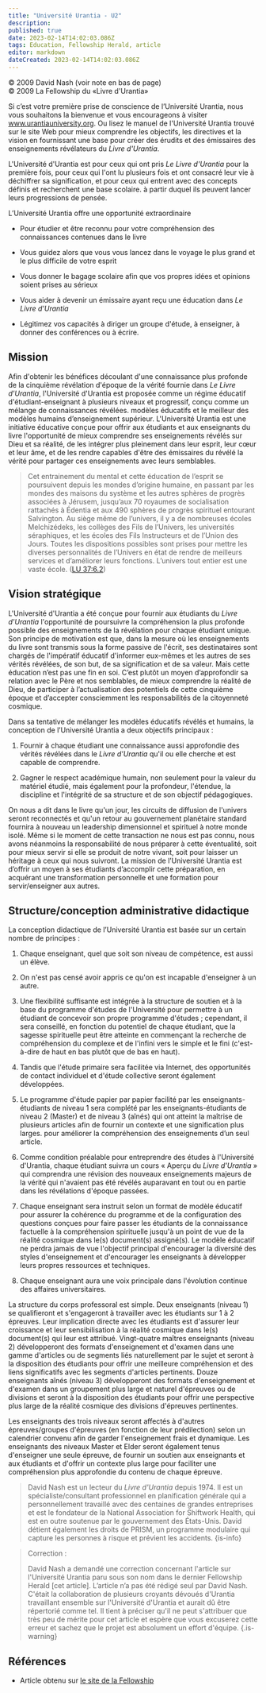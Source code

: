 ```yaml
---
title: "Université Urantia - U2"
description: 
published: true
date: 2023-02-14T14:02:03.086Z
tags: Education, Fellowship Herald, article
editor: markdown
dateCreated: 2023-02-14T14:02:03.086Z
---
```


<p class="v-card v-sheet theme--light grey lighten-3 px-2">© 2009 David Nash (voir note en bas de page)<br>© 2009 La Fellowship du «Livre d'Urantia»</p>


Si c’est votre première prise de conscience de l’Université Urantia, nous vous souhaitons la bienvenue et vous encourageons à visiter www.urantiauniversity.org. Ou lisez le manuel de l'Université Urantia trouvé sur le site Web pour mieux comprendre les objectifs, les directives et la vision en fournissant une base pour créer des érudits et des émissaires des enseignements révélateurs du _Livre d'Urantia_. 

L'Université d'Urantia est pour ceux qui ont pris _Le Livre d'Urantia_ pour la première fois, pour ceux qui l'ont lu plusieurs fois et ont consacré leur vie à déchiffrer sa signification, et pour ceux qui entrent avec des concepts définis et recherchent une base scolaire. à partir duquel ils peuvent lancer leurs progressions de pensée. 

L’Université Urantia offre une opportunité extraordinaire 

* Pour étudier et être reconnu pour votre compréhension des connaissances contenues dans le livre 

* Vous guidez alors que vous vous lancez dans le voyage le plus grand et le plus difficile de votre esprit 

* Vous donner le bagage scolaire afin que vos propres idées et opinions soient prises au sérieux 

* Vous aider à devenir un émissaire ayant reçu une éducation dans _Le Livre d'Urantia_ 

* Légitimez vos capacités à diriger un groupe d'étude, à enseigner, à donner des conférences ou à écrire. 

## Mission 

Afin d'obtenir les bénéfices découlant d'une connaissance plus profonde de la cinquième révélation d'époque de la vérité fournie dans _Le Livre d'Urantia_, l'Université d'Urantia est proposée comme un régime éducatif d'étudiant-enseignant à plusieurs niveaux et progressif, conçu comme un mélange de connaissances révélées. modèles éducatifs et le meilleur des modèles humains d’enseignement supérieur. L'Université Urantia est une initiative éducative conçue pour offrir aux étudiants et aux enseignants du livre l'opportunité de mieux comprendre ses enseignements révélés sur Dieu et sa réalité, de les intégrer plus pleinement dans leur esprit, leur cœur et leur âme, et de les rendre capables d'être des émissaires du révélé la vérité pour partager ces enseignements avec leurs semblables. 

> Cet entrainement du mental et cette éducation de l’esprit se poursuivent depuis les mondes d’origine humaine, en passant par les mondes des maisons du système et les autres sphères de progrès associées à Jérusem, jusqu’aux 70 royaumes de socialisation rattachés à Édentia et aux 490 sphères de progrès spirituel entourant Salvington. Au siège même de l’univers, il y a de nombreuses écoles Melchizédeks, les collèges des Fils de l’Univers, les universités séraphiques, et les écoles des Fils Instructeurs et de l’Union des Jours. Toutes les dispositions possibles sont prises pour mettre les diverses personnalités de l’Univers en état de rendre de meilleurs services et d’améliorer leurs fonctions. L’univers tout entier est une vaste école. ([LU 37:6.2](/fr/The_Urantia_Book/37#p6_2))

## Vision stratégique 

L'Université d'Urantia a été conçue pour fournir aux étudiants du _Livre d'Urantia_ l'opportunité de poursuivre la compréhension la plus profonde possible des enseignements de la révélation pour chaque étudiant unique. Son principe de motivation est que, dans la mesure où les enseignements du livre sont transmis sous la forme passive de l'écrit, ses destinataires sont chargés de l'impératif éducatif d'informer eux-mêmes et les autres de ses vérités révélées, de son but, de sa signification et de sa valeur. Mais cette éducation n’est pas une fin en soi. C’est plutôt un moyen d’approfondir sa relation avec le Père et nos semblables, de mieux comprendre la réalité de Dieu, de participer à l’actualisation des potentiels de cette cinquième époque et d’accepter consciemment les responsabilités de la citoyenneté cosmique. 

Dans sa tentative de mélanger les modèles éducatifs révélés et humains, la conception de l’Université Urantia a deux objectifs principaux : 

1. Fournir à chaque étudiant une connaissance aussi approfondie des vérités révélées dans le _Livre d'Urantia_ qu'il ou elle cherche et est capable de comprendre. 

2. Gagner le respect académique humain, non seulement pour la valeur du matériel étudié, mais également pour la profondeur, l'étendue, la discipline et l'intégrité de sa structure et de son objectif pédagogiques. 

On nous a dit dans le livre qu'un jour, les circuits de diffusion de l'univers seront reconnectés et qu'un retour au gouvernement planétaire standard fournira à nouveau un leadership dimensionnel et spirituel à notre monde isolé. Même si le moment de cette transaction ne nous est pas connu, nous avons néanmoins la responsabilité de nous préparer à cette éventualité, soit pour mieux servir si elle se produit de notre vivant, soit pour laisser un héritage à ceux qui nous suivront. La mission de l’Université Urantia est d’offrir un moyen à ses étudiants d’accomplir cette préparation, en acquérant une transformation personnelle et une formation pour servir/enseigner aux autres. 

## Structure/conception administrative didactique 

La conception didactique de l’Université Urantia est basée sur un certain nombre de principes : 

1. Chaque enseignant, quel que soit son niveau de compétence, est aussi un élève. 

2. On n'est pas censé avoir appris ce qu'on est incapable d'enseigner à un autre. 

3. Une flexibilité suffisante est intégrée à la structure de soutien et à la base du programme d'études de l'Université pour permettre à un étudiant de concevoir son propre programme d'études ; cependant, il sera conseillé, en fonction du potentiel de chaque étudiant, que la sagesse spirituelle peut être atteinte en commençant la recherche de compréhension du complexe et de l'infini vers le simple et le fini (c'est-à-dire de haut en bas plutôt que de bas en haut). 

4. Tandis que l'étude primaire sera facilitée via Internet, des opportunités de contact individuel et d'étude collective seront également développées. 

5. Le programme d'étude papier par papier facilité par les enseignants-étudiants de niveau 1 sera complété par les enseignants-étudiants de niveau 2 (Master) et de niveau 3 (aînés) qui ont atteint la maîtrise de plusieurs articles afin de fournir un contexte et une signification plus larges. pour améliorer la compréhension des enseignements d’un seul article. 

6. Comme condition préalable pour entreprendre des études à l'Université d'Urantia, chaque étudiant suivra un cours « Aperçu du _Livre d'Urantia_ » qui comprendra une révision des nouveaux enseignements majeurs de la vérité qui n'avaient pas été révélés auparavant en tout ou en partie dans les révélations d'époque passées. 

7. Chaque enseignant sera instruit selon un format de modèle éducatif pour assurer la cohérence du programme et de la configuration des questions conçues pour faire passer les étudiants de la connaissance factuelle à la compréhension spirituelle jusqu'à un point de vue de la réalité cosmique dans le(s) document(s) assigné(s). Le modèle éducatif ne perdra jamais de vue l'objectif principal d'encourager la diversité des styles d'enseignement et d'encourager les enseignants à développer leurs propres ressources et techniques. 

8. Chaque enseignant aura une voix principale dans l'évolution continue des affaires universitaires. 

La structure du corps professoral est simple. Deux enseignants (niveau 1) se qualifieront et s'engageront à travailler avec les étudiants sur 1 à 2 épreuves. Leur implication directe avec les étudiants est d'assurer leur croissance et leur sensibilisation à la réalité cosmique dans le(s) document(s) qui leur est attribué. Vingt-quatre maîtres enseignants (niveau 2) développeront des formats d'enseignement et d'examen dans une gamme d'articles ou de segments liés naturellement par le sujet et seront à la disposition des étudiants pour offrir une meilleure compréhension et des liens significatifs avec les segments d'articles pertinents. Douze enseignants aînés (niveau 3) développeront des formats d'enseignement et d'examen dans un groupement plus large et naturel d'épreuves ou de divisions et seront à la disposition des étudiants pour offrir une perspective plus large de la réalité cosmique des divisions d'épreuves pertinentes. 

Les enseignants des trois niveaux seront affectés à d'autres épreuves/groupes d'épreuves (en fonction de leur prédilection) selon un calendrier convenu afin de garder l'enseignement frais et dynamique. Les enseignants des niveaux Master et Elder seront également tenus d'enseigner une seule épreuve, de fournir un soutien aux enseignants et aux étudiants et d'offrir un contexte plus large pour faciliter une compréhension plus approfondie du contenu de chaque épreuve. 

> David Nash est un lecteur du _Livre d'Urantia_ depuis 1974. Il est un spécialiste/consultant professionnel en planification générale qui a personnellement travaillé avec des centaines de grandes entreprises et est le fondateur de la National Association for Shiftwork Health, qui est en outre soutenue par le gouvernement des États-Unis. David détient également les droits de PRISM, un programme modulaire qui capture les personnes à risque et prévient les accidents. 
{is-info}

> Correction : 
> 
> David Nash a demandé une correction concernant l'article sur l'Université Urantia paru sous son nom dans le dernier Fellowship Herald [cet article]. L’article n’a pas été rédigé seul par David Nash. C'était la collaboration de plusieurs croyants dévoués d'Urantia travaillant ensemble sur l'Université d'Urantia et aurait dû être répertorié comme tel. Il tient à préciser qu'il ne peut s'attribuer que très peu de mérite pour cet article et espère que vous excuserez cette erreur et sachez que le projet est absolument un effort d'équipe. 
{.is-warning}

## Références

- Article obtenu sur [le site de la Fellowship](https://urantia-book.org/archive/newsletters/herald/)

